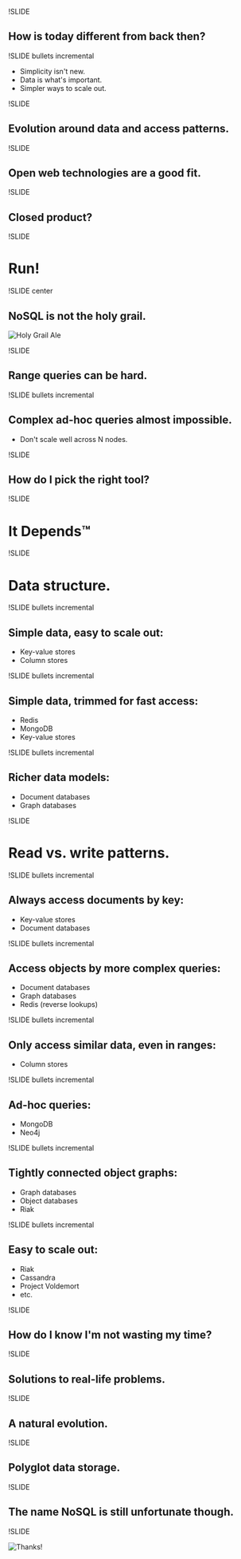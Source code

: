 !SLIDE

## How is today different from back then? ##

!SLIDE bullets incremental

* Simplicity isn't new.
* Data is what's important.
* Simpler ways to scale out.

!SLIDE

## Evolution around data and access patterns. ##

!SLIDE

## Open web technologies are a good fit. ##

!SLIDE

## Closed product? ##

!SLIDE

# Run! #

!SLIDE center

## NoSQL is not the holy grail. ##
![Holy Grail Ale](holy_grail.jpg)

!SLIDE

## Range queries can be hard. ##

!SLIDE bullets incremental

## Complex ad-hoc queries almost impossible. ##

* Don't scale well across N nodes.

!SLIDE

## How do I pick the right tool? ##

!SLIDE

# It Depends™ #

!SLIDE

# Data structure. #

!SLIDE bullets incremental

## Simple data, easy to scale out: ##

* Key-value stores
* Column stores

!SLIDE bullets incremental

## Simple data, trimmed for fast access: ##

* Redis
* MongoDB
* Key-value stores

!SLIDE bullets incremental

## Richer data models: ##

* Document databases
* Graph databases

!SLIDE

# Read vs. write patterns. #

!SLIDE bullets incremental

## Always access documents by key: ##

* Key-value stores
* Document databases

!SLIDE bullets incremental

## Access objects by more complex queries: ##

* Document databases
* Graph databases
* Redis (reverse lookups)

!SLIDE bullets incremental

## Only access similar data, even in ranges: ##

* Column stores

!SLIDE bullets incremental

## Ad-hoc queries: ##

* MongoDB
* Neo4j

!SLIDE bullets incremental

## Tightly connected object graphs: ##

* Graph databases
* Object databases
* Riak

!SLIDE bullets incremental

## Easy to scale out: ##

* Riak
* Cassandra
* Project Voldemort
* etc.

!SLIDE

## How do I know I'm not wasting my time? ##

!SLIDE

## Solutions to real-life problems. ##

!SLIDE

## A natural evolution. ##

!SLIDE

## Polyglot data storage. ##

!SLIDE

## The name NoSQL is still unfortunate though. ##

!SLIDE

![Thanks!](fin.jpg)
